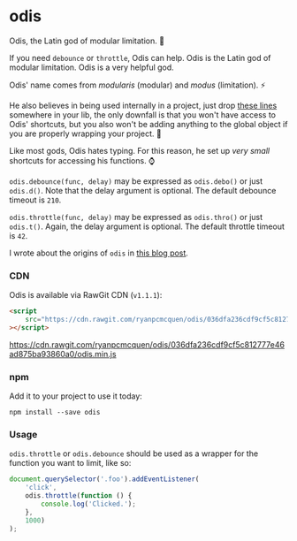 # odis
Odis, the Latin god of modular limitation. :crystal_ball:

If you need `debounce` or `throttle`, Odis can help. Odis is the Latin god of
modular limitation. Odis is a very helpful god.

Odis' name comes from *modularis* (modular) and *modus* (limitation). :zap:

He also believes in being used internally in a project, just drop [these lines](https://github.com/ryanpcmcquen/odis/blob/master/odis.js#L8-L41) somewhere
in your lib, the only downfall is that you won't have access to Odis' shortcuts,
but you also won't be adding anything to the global object if you are properly
wrapping your project. :tada:

Like most gods, Odis hates typing. For this reason, he set up *very small*
shortcuts for accessing his functions. :watch:

`odis.debounce(func, delay)` may be expressed as `odis.debo()` or just `odis.d()`.
Note that the delay argument is optional. The default debounce timeout is `210`.

`odis.throttle(func, delay)` may be expressed as `odis.thro()` or just `odis.t()`.
Again, the delay argument is optional. The default throttle timeout is `42`.

I wrote about the origins of `odis` in [this blog post](https://ryanpcmcquen.org/javascript/2015/11/28/writing-my-own-throttle.html).

### CDN

Odis is available via RawGit CDN (`v1.1.1`):
```html
<script
    src="https://cdn.rawgit.com/ryanpcmcquen/odis/036dfa236cdf9cf5c812777e46ad875ba93860a0/odis.min.js"
></script>
```
https://cdn.rawgit.com/ryanpcmcquen/odis/036dfa236cdf9cf5c812777e46ad875ba93860a0/odis.min.js

### npm

Add it to your project to use it today:

```
npm install --save odis
```


### Usage

`odis.throttle` or `odis.debounce` should be used as a wrapper for the function you want
to limit, like so:

```js
document.querySelector('.foo').addEventListener(
    'click',
    odis.throttle(function () {
        console.log('Clicked.');
    },
    1000)
);
```

